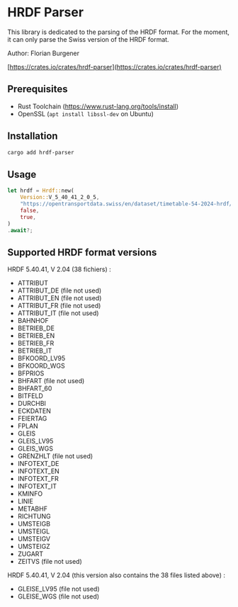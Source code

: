 # HRDF Parser

This library is dedicated to the parsing of the HRDF format. For the moment, it can only parse the Swiss version of the HRDF format.

Author: Florian Burgener

[https://crates.io/crates/hrdf-parser](https://crates.io/crates/hrdf-parser)

## Prerequisites

* Rust Toolchain (https://www.rust-lang.org/tools/install)
* OpenSSL (`apt install libssl-dev` on Ubuntu)

## Installation

```sh
cargo add hrdf-parser
```

## Usage

```rs
let hrdf = Hrdf::new(
    Version::V_5_40_41_2_0_5,
    "https://opentransportdata.swiss/en/dataset/timetable-54-2024-hrdf/permalink",
    false,
    true,
)
.await?;
```

## Supported HRDF format versions

HRDF 5.40.41, V 2.04 (38 fichiers) :
* ATTRIBUT
* ATTRIBUT_DE (file not used)
* ATTRIBUT_EN (file not used)
* ATTRIBUT_FR (file not used)
* ATTRIBUT_IT (file not used)
* BAHNHOF
* BETRIEB_DE
* BETRIEB_EN
* BETRIEB_FR
* BETRIEB_IT
* BFKOORD_LV95
* BFKOORD_WGS
* BFPRIOS
* BHFART (file not used)
* BHFART_60
* BITFELD
* DURCHBI
* ECKDATEN
* FEIERTAG
* FPLAN
* GLEIS
* GLEIS_LV95
* GLEIS_WGS
* GRENZHLT (file not used)
* INFOTEXT_DE
* INFOTEXT_EN
* INFOTEXT_FR
* INFOTEXT_IT
* KMINFO
* LINIE
* METABHF
* RICHTUNG
* UMSTEIGB
* UMSTEIGL
* UMSTEIGV
* UMSTEIGZ
* ZUGART
* ZEITVS (file not used)

HRDF 5.40.41, V 2.04 (this version also contains the 38 files listed above) :
* GLEISE_LV95 (file not used)
* GLEISE_WGS (file not used)
